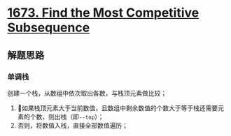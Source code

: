 # [1673. Find the Most Competitive Subsequence](https://leetcode-cn.com/problems/find-the-most-competitive-subsequence/)

## 解题思路

### 单调栈

创建一个栈，从数组中依次取出各数，与栈顶元素做比较；

1. 如果栈顶元素大于当前数值，且数组中剩余数值的个数大于等于栈还需要元素的个数，则出栈（即`--top`）；
2. 否则，将数值入栈，直接全部数值遍历；

